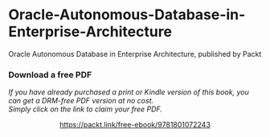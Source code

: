 # Oracle-Autonomous-Database-in-Enterprise-Architecture
Oracle Autonomous Database in Enterprise Architecture, published by Packt

### Download a free PDF

 <i>If you have already purchased a print or Kindle version of this book, you can get a DRM-free PDF version at no cost.<br>Simply click on the link to claim your free PDF.</i>
<p align="center"> <a href="https://packt.link/free-ebook/9781801072243">https://packt.link/free-ebook/9781801072243 </a> </p>